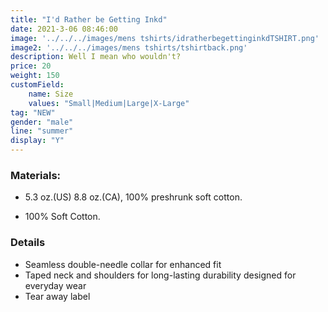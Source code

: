```yaml
---
title: "I'd Rather be Getting Inkd"
date: 2021-3-06 08:46:00
image: '../../../images/mens tshirts/idratherbegettinginkdTSHIRT.png'
image2: '../../../images/mens tshirts/tshirtback.png'
description: Well I mean who wouldn't?
price: 20
weight: 150
customField:
    name: Size
    values: "Small|Medium|Large|X-Large"
tag: "NEW"
gender: "male"
line: "summer" 
display: "Y"
---
```


### Materials:  

- 5.3 oz.(US) 8.8 oz.(CA), 100% preshrunk soft cotton.

- 100% Soft Cotton.

### Details 

- Seamless double-needle collar for enhanced fit
- Taped neck and shoulders for long-lasting durability designed for everyday wear
- Tear away label
